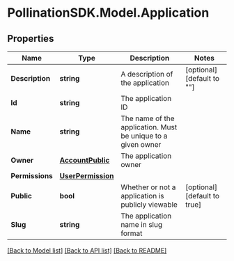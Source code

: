 
# PollinationSDK.Model.Application

## Properties

Name | Type | Description | Notes
------------ | ------------- | ------------- | -------------
**Description** | **string** | A description of the application | [optional] [default to ""]
**Id** | **string** | The application ID | 
**Name** | **string** | The name of the application. Must be unique to a given owner | 
**Owner** | [**AccountPublic**](AccountPublic.md) | The application owner | 
**Permissions** | [**UserPermission**](UserPermission.md) |  | 
**Public** | **bool** | Whether or not a application is publicly viewable | [optional] [default to true]
**Slug** | **string** | The application name in slug format | 

[[Back to Model list]](../README.md#documentation-for-models)
[[Back to API list]](../README.md#documentation-for-api-endpoints)
[[Back to README]](../README.md)

